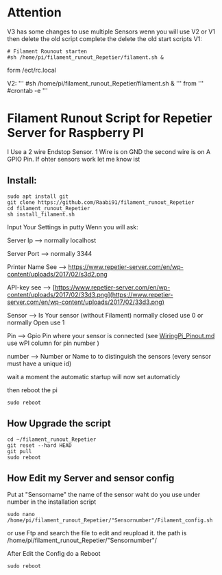 # Attention

V3 has some changes to use multiple Sensors wenn you will use  V2 or V1 then delete the old script complete
the delete the old start scripts
V1:
```
# Filament Rounout starten
#sh /home/pi/filament_runout_Repetier/filament.sh &
```

form /ect/rc.local

V2:
'''
#sh /home/pi/filament_runout_Repetier/filament.sh &
'''
from 
'''
#crontab -e
'''

# Filament Runout Script for Repetier Server for Raspberry PI

I Use a 2 wire Endstop Sensor. 1 Wire is on GND the second wire is on A GPIO Pin.
If ohter sensors work let me know ist

## Install:
```
sudo apt install git
git clone https://github.com/Raabi91/filament_runout_Repetier
cd filament_runout_Repetier
sh install_filament.sh
```

Input Your Settings in putty Wenn you will ask:



Server Ip --> normally localhost

Server Port --> normally 3344

Printer Name See --> https://www.repetier-server.com/en/wp-content/uploads/2017/02/s3d2.png

API-key see --> [https://www.repetier-server.com/en/wp-content/uploads/2017/02/33d3.png](https://www.repetier-server.com/en/wp-content/uploads/2017/02/33d3.png)

Sensor --> Is Your sensor (without Filament) normally closed use 0 or normally Open use 1

Pin --> Gpio Pin where your sensor is connected (see [WiringPi_Pinout.md](https://github.com/Raabi91/filament_runout_Repetier/blob/master/WiringPi_Pinout.md) use wPI column for pin number )

number  --> Number or Name to to distinguish the sensors (every sensor must have a unique id)

wait a moment the automatic startup will now set automaticly

then reboot the pi
```
sudo reboot
```

## How Upgrade the script
```
cd ~/filament_runout_Repetier
git reset --hard HEAD
git pull
sudo reboot
```


## How Edit my Server and sensor config

Put at "Sensorname" the name of the sensor waht do you use under number in the installation script

```
sudo nano /home/pi/filament_runout_Repetier/"Sensornumber"/Filament_config.sh

```
or use Ftp and search the file to edit and reupload it. the path is /home/pi/filament_runout_Repetier/"Sensornumber"/

After Edit the Config do a Reboot

```
sudo reboot
```
